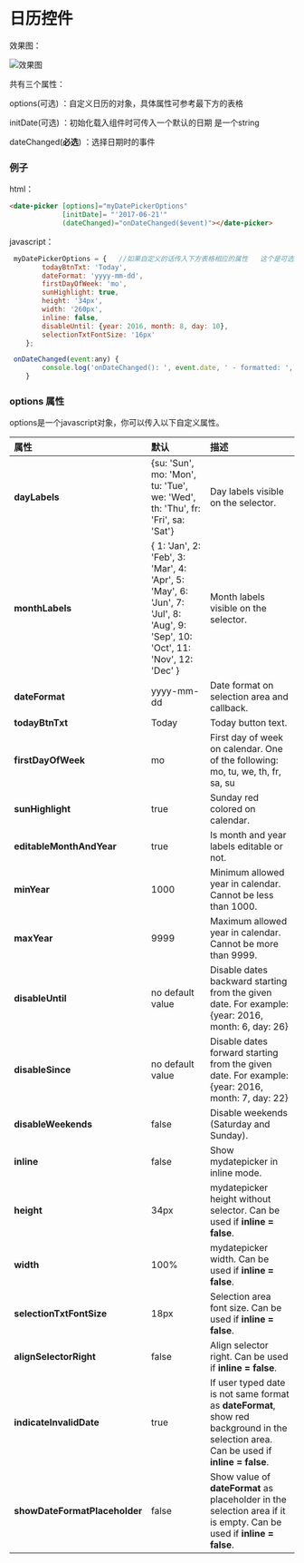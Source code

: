 # 日历控件

效果图：

![效果图](https://github.hpe.com/FoxCloud/html-css/blob/master/lib/readme-img/data-picker.png?raw=true)



共有三个属性：

options(可选) ：自定义日历的对象，具体属性可参考最下方的表格

initDate(可选) ：初始化载入组件时可传入一个默认的日期 是一个string

dateChanged(**必选**) ：选择日期时的事件



### 例子

html：

```html
<date-picker [options]="myDatePickerOptions"  
             [initDate]= "'2017-06-21'" 
             (dateChanged)="onDateChanged($event)"></date-picker>
```

javascript：

```javascript
 myDatePickerOptions = {   //如果自定义的话传入下方表格相应的属性   这个是可选的
        todayBtnTxt: 'Today',
        dateFormat: 'yyyy-mm-dd',
        firstDayOfWeek: 'mo',
        sunHighlight: true,
        height: '34px',
        width: '260px',
        inline: false,
        disableUntil: {year: 2016, month: 8, day: 10},
        selectionTxtFontSize: '16px'
    };

 onDateChanged(event:any) {
        console.log('onDateChanged(): ', event.date, ' - formatted: ', event.formatted, ' - epoc timestamp: ', event.epoc);
    }
```


### options 属性

options是一个javascript对象，你可以传入以下自定义属性。


| 属性                            | 默认                                       | 描述                                       |
| :---------------------------- | :--------------------------------------- | :--------------------------------------- |
| __dayLabels__                 | {su: 'Sun', mo: 'Mon', tu: 'Tue', we: 'Wed', th: 'Thu', fr: 'Fri', sa: 'Sat'} | Day labels visible on the selector.      |
| __monthLabels__               | { 1: 'Jan', 2: 'Feb', 3: 'Mar', 4: 'Apr', 5: 'May', 6: 'Jun', 7: 'Jul', 8: 'Aug', 9: 'Sep', 10: 'Oct', 11: 'Nov', 12: 'Dec' } | Month labels visible on the selector.    |
| __dateFormat__                | yyyy-mm-dd                               | Date format on selection area and callback. |
| __todayBtnTxt__               | Today                                    | Today button text.                       |
| __firstDayOfWeek__            | mo                                       | First day of week on calendar. One of the following: mo, tu, we, th, fr, sa, su |
| __sunHighlight__              | true                                     | Sunday red colored on calendar.          |
| __editableMonthAndYear__      | true                                     | Is month and year labels editable or not. |
| __minYear__                   | 1000                                     | Minimum allowed year in calendar. Cannot be less than 1000. |
| __maxYear__                   | 9999                                     | Maximum allowed year in calendar. Cannot be more than 9999. |
| __disableUntil__              | no default value                         | Disable dates backward starting from the given date. For example: {year: 2016, month: 6, day: 26} |
| __disableSince__              | no default value                         | Disable dates forward starting from the given date. For example: {year: 2016, month: 7, day: 22} |
| __disableWeekends__           | false                                    | Disable weekends (Saturday and Sunday).  |
| __inline__                    | false                                    | Show mydatepicker in inline mode.        |
| __height__                    | 34px                                     | mydatepicker height without selector. Can be used if __inline = false__. |
| __width__                     | 100%                                     | mydatepicker width. Can be used if __inline = false__. |
| __selectionTxtFontSize__      | 18px                                     | Selection area font size. Can be used if __inline = false__. |
| __alignSelectorRight__        | false                                    | Align selector right. Can be used if __inline = false__. |
| __indicateInvalidDate__       | true                                     | If user typed date is not same format as __dateFormat__, show red background in the selection area. Can be used if __inline = false__. |
| __showDateFormatPlaceholder__ | false                                    | Show value of __dateFormat__ as placeholder in the selection area if it is empty. Can be used if __inline = false__. |
